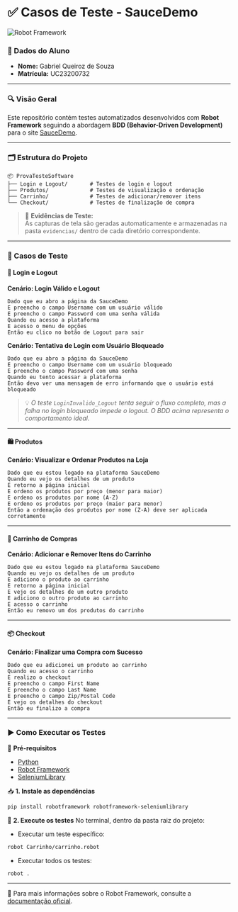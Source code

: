 # ✅ Casos de Teste - SauceDemo

![Robot Framework](https://img.shields.io/badge/robot%20framework-automation-green)

### 👤 Dados do Aluno
- **Nome:** Gabriel Queiroz de Souza  
- **Matrícula:** UC23200732  

---

### 🔍 Visão Geral

Este repositório contém testes automatizados desenvolvidos com **Robot Framework** seguindo a abordagem **BDD (Behavior-Driven Development)** para o site [SauceDemo](https://www.saucedemo.com/).

---

### 🗂️ Estrutura do Projeto

```
📦 ProvaTesteSoftware
├── Login e Logout/       # Testes de login e logout
├── Produtos/             # Testes de visualização e ordenação
├── Carrinho/             # Testes de adicionar/remover itens
└── Checkout/             # Testes de finalização de compra
```

> 📸 **Evidências de Teste:**  
> As capturas de tela são geradas automaticamente e armazenadas na pasta `evidencias/` dentro de cada diretório correspondente.

---

### 🧪 Casos de Teste

#### 🔐 Login e Logout

**Cenário: Login Válido e Logout**
```gherkin
Dado que eu abro a página da SauceDemo
E preencho o campo Username com um usuário válido
E preencho o campo Password com uma senha válida
Quando eu acesso a plataforma
E acesso o menu de opções
Então eu clico no botão de Logout para sair
```

**Cenário: Tentativa de Login com Usuário Bloqueado**
```gherkin
Dado que eu abro a página da SauceDemo
E preencho o campo Username com um usuário bloqueado
E preencho o campo Password com uma senha
Quando eu tento acessar a plataforma
Então devo ver uma mensagem de erro informando que o usuário está bloqueado
```
> 💡 *O teste `LoginInvalido_Logout` tenta seguir o fluxo completo, mas a falha no login bloqueado impede o logout. O BDD acima representa o comportamento ideal.*

---

#### 🛍️ Produtos

**Cenário: Visualizar e Ordenar Produtos na Loja**
```gherkin
Dado que eu estou logado na plataforma SauceDemo
Quando eu vejo os detalhes de um produto
E retorno a página inicial
E ordeno os produtos por preço (menor para maior)
E ordeno os produtos por nome (A-Z)
E ordeno os produtos por preço (maior para menor)
Então a ordenação dos produtos por nome (Z-A) deve ser aplicada corretamente
```

---

#### 🛒 Carrinho de Compras

**Cenário: Adicionar e Remover Itens do Carrinho**
```gherkin
Dado que eu estou logado na plataforma SauceDemo
Quando eu vejo os detalhes de um produto
E adiciono o produto ao carrinho
E retorno a página inicial
E vejo os detalhes de um outro produto
E adiciono o outro produto ao carrinho
E acesso o carrinho
Então eu removo um dos produtos do carrinho
```

---

#### 📦 Checkout

**Cenário: Finalizar uma Compra com Sucesso**
```gherkin
Dado que eu adicionei um produto ao carrinho
Quando eu acesso o carrinho
E realizo o checkout
E preencho o campo First Name
E preencho o campo Last Name
E preencho o campo Zip/Postal Code
E vejo os detalhes do checkout
Então eu finalizo a compra
```

---

### ▶️ Como Executar os Testes

📌 **Pré-requisitos**
- [Python](https://www.python.org/)
- [Robot Framework](https://robotframework.org/)
- [SeleniumLibrary](http://robotframework.org/SeleniumLibrary/)

📥 **1. Instale as dependências**
```bash
pip install robotframework robotframework-seleniumlibrary
```

🚀 **2. Execute os testes**
No terminal, dentro da pasta raiz do projeto:

- Executar um teste específico:
```bash
robot Carrinho/carrinho.robot
```

- Executar todos os testes:
```bash
robot .
```

---

🧾 Para mais informações sobre o Robot Framework, consulte a [documentação oficial](https://robotframework.org/).
